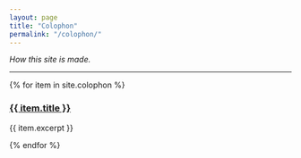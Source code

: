 ```yaml
---
layout: page
title: "Colophon"
permalink: "/colophon/"
---
```



_How this site is made._

----


  {% for item in site.colophon %}
<h3><a href="{{ site.baseurl }}{{ item.url }}">{{ item.title }}</a></h3>
<p>{{ item.excerpt }}</p>
    
  {% endfor %}
